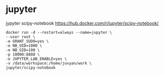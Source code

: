 # jupyter
jypyter scipy-notebook
https://hub.docker.com/r/jupyter/scipy-notebook/

```
docker run -d --restart=always --name=jupyter \
--user root \
-e GRANT_SUDO=yes \
-e NB_UID=1000 \
-e NB_GID=100 \
-p 10000:8888 \
-e JUPYTER_LAB_ENABLE=yes \
-v /data/workspace:/home/jovyan/work \
jupyter/scipy-notebook
```